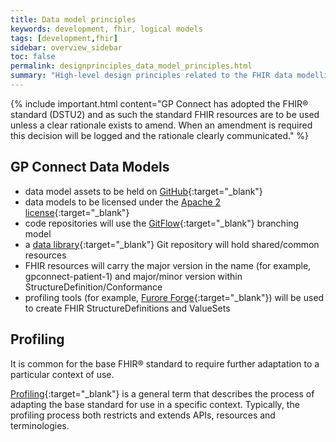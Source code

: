 ```yaml
---
title: Data model principles
keywords: development, fhir, logical models
tags: [development,fhir]
sidebar: overview_sidebar
toc: false
permalink: designprinciples_data_model_principles.html
summary: "High-level design principles related to the FHIR data modelling aspects of the system"
---
```


{% include important.html content="GP Connect has adopted the FHIR&reg; standard (DSTU2) and as such the standard FHIR resources are to be used unless a clear rationale exists to amend. When an amendment is required this decision will be logged and the rationale clearly communicated." %}

## GP Connect Data Models ##

- data model assets to be held on [GitHub](https://github.com/nhsconnect/gpconnect-fhir){:target="_blank"}
- data models to be licensed under the [Apache 2 license](http://www.apache.org/licenses/LICENSE-2.0){:target="_blank"}
- code repositories will use the [GitFlow](http://nvie.com/posts/a-successful-git-branching-model/){:target="_blank"} branching model
- a [data library](https://github.com/nhsconnect/gpconnect-fhir){:target="_blank"} Git repository will hold shared/common resources
- FHIR resources will carry the major version in the name (for example, gpconnect-patient-1) and major/minor version within StructureDefinition/Conformance
- profiling tools (for example, [Furore Forge](http://fhir.furore.com/Forge){:target="_blank"}) will be used to create FHIR StructureDefinitions and ValueSets

## Profiling ##

It is common for the base FHIR&reg; standard to require further adaptation to a particular context of use.

[Profiling](https://www.hl7.org/fhir/STU3/profiling.html){:target="_blank"} is a general term that describes the process of adapting the base standard for use in a specific context. Typically, the profiling process both restricts and extends APIs, resources and terminologies.
 
